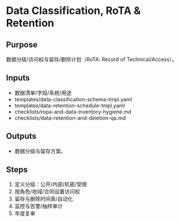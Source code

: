 # Data Classification, RoTA & Retention

## Purpose

数据分级/访问权与留存/删除计划（RoTA: Record of Technical/Access）。

## Inputs

- 数据清单/字段/系统/用途
- templates/data-classification-schema-tmpl.yaml
- templates/data-retention-schedule-tmpl.yaml
- checklists/ropa-and-data-inventory-hygiene.md
- checklists/data-retention-and-deletion-qa.md

## Outputs

- 数据分级与留存方案。

## Steps

1. 定义分级：公开/内部/机密/受限
2. 按角色/地域/合同设置访问权
3. 留存与删除时间表/自动化
4. 监控与告警/抽样审计
5. 年度复审
